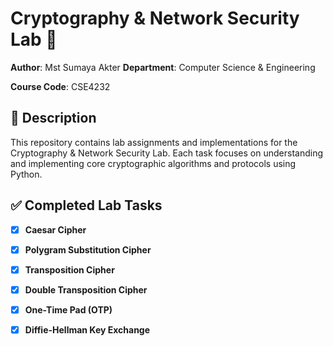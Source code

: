 # Cryptography & Network Security Lab 🚀  
**Author**: Mst Sumaya Akter
**Department**: Computer Science & Engineering  
  
**Course Code**: CSE4232

## 📘 Description  
This repository contains lab assignments and implementations for the Cryptography & Network Security Lab. Each task focuses on understanding and implementing core cryptographic algorithms and protocols using Python.

## ✅ Completed Lab Tasks  
- [x] **Caesar Cipher**  
- [x] **Polygram Substitution Cipher**  
- [x] **Transposition Cipher**  
- [x] **Double Transposition Cipher**  
- [x] **One-Time Pad (OTP)**  
- [x] **Diffie-Hellman Key Exchange**




